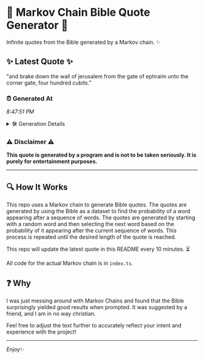 # 📖 Markov Chain Bible Quote Generator 📖

Infinite quotes from the Bible generated by a Markov chain. ✨

## ✨ Latest Quote ✨
"and brake down the wall of jerusalem from the gate of ephraim unto the corner gate, four hundred cubits."

### ⏰ Generated At
*8:47:51 PM*

<details>
    <summary>🛠️ Generation Details</summary>
    <p>
        <strong>🌱 Seed:</strong> and<br>
        <strong>🔄 Iterations:</strong> 18<br>
        <strong>📜 Context History:</strong><br>[ and ]: brake<br>[ and, brake ]: down<br>[ and, brake, down ]: the<br>[ and, brake, down, the ]: wall<br>[ and, brake, down, the, wall ]: of<br>[ and, brake, down, the, wall, of ]: jerusalem<br>[ brake, down, the, wall, of, jerusalem ]: from<br>[ down, the, wall, of, jerusalem, from ]: the<br>[ the, wall, of, jerusalem, from, the ]: gate<br>[ wall, of, jerusalem, from, the, gate ]: of<br>[ of, jerusalem, from, the, gate, of ]: ephraim<br>[ jerusalem, from, the, gate, of, ephraim ]: unto<br>[ from, the, gate, of, ephraim, unto ]: the<br>[ the, gate, of, ephraim, unto, the ]: corner<br>[ gate, of, ephraim, unto, the, corner ]: gate,<br>[ of, ephraim, unto, the, corner, gate, ]: four<br>[ ephraim, unto, the, corner, gate,, four ]: hundred<br>[ unto, the, corner, gate,, four, hundred ]: cubits.<br>
    </p>
</details>

### ⚠️ Disclaimer ⚠️
**This quote is generated by a program and is not to be taken seriously. It is purely for entertainment purposes.**

---

## 🔍 How It Works

This repo uses a Markov chain to generate Bible quotes. The quotes are generated by using the Bible as a dataset to find the probability of a word appearing after a sequence of words. The quotes are generated by starting with a random word and then selecting the next word based on the probability of it appearing after the current sequence of words. This process is repeated until the desired length of the quote is reached.

This repo will update the latest quote in this README every 10 minutes. ⏳

All code for the actual Markov chain is in `index.ts`.

## ❓ Why

I was just messing around with Markov Chains and found that the Bible surprisingly yielded good results when prompted. 
It was suggested by a friend, and I am in no way christian.

Feel free to adjust the text further to accurately reflect your intent and experience with the project!

---

*Enjoy*✨
